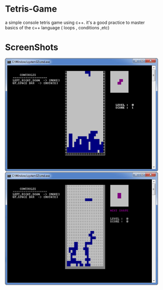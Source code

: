 # Tetris-Game
a simple  console tetris game using c++.
it's a good practice to master basics of the c++ language ( loops , conditions ,etc)
# ScreenShots
[![tetris](https://github.com/Abdalrahman323/Tetris-Game/blob/master/Screenshots/1.jpg)](#1)
[![tetris](https://github.com/Abdalrahman323/Tetris-Game/blob/master/Screenshots/2.jpg)](#2)
